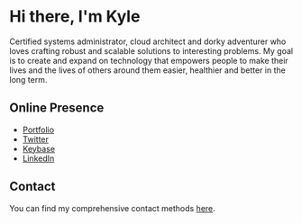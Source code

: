# Hi there, I'm Kyle

Certified systems administrator, cloud architect and dorky adventurer who loves crafting robust and scalable solutions to interesting problems. My goal is to create and expand on technology that empowers people to make their lives and the lives of others around them easier, healthier and better in the long term.

## Online Presence

- [Portfolio](https://kmw.dev)
- [Twitter](https://twitter.com/TallonRain)
- [Keybase](https://keybase.io/tallonrain)
- [LinkedIn](https://www.linkedin.com/in/kylemworthington/)

## Contact

You can find my comprehensive contact methods [here](https://kmw.dev/contact).
